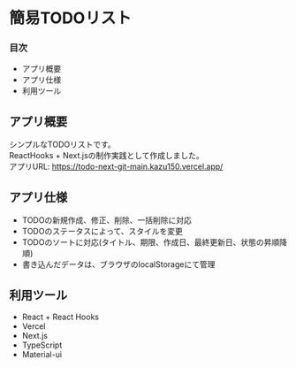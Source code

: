 # 簡易TODOリスト

### 目次
- アプリ概要
- アプリ仕様
- 利用ツール

## アプリ概要
シンプルなTODOリストです。  
ReactHooks + Next.jsの制作実践として作成しました。  
アプリURL: https://todo-next-git-main.kazu150.vercel.app/  

## アプリ仕様
- TODOの新規作成、修正、削除、一括削除に対応
- TODOのステータスによって、スタイルを変更
- TODOのソートに対応(タイトル、期限、作成日、最終更新日、状態の昇順降順)
- 書き込んだデータは、ブラウザのlocalStorageにて管理

## 利用ツール
- React + React Hooks
- Vercel
- Next.js
- TypeScript
- Material-ui
